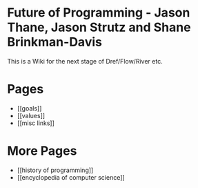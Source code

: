 # Future of Programming - Jason Thane, Jason Strutz and Shane Brinkman-Davis
This is a Wiki for the next stage of Dref/Flow/River etc.

# Pages
* [[goals]]
* [[values]]
* [[misc links]]

# More Pages
* [[history of programming]]
* [[encyclopedia of computer science]]